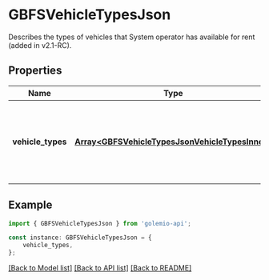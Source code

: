 # GBFSVehicleTypesJson

Describes the types of vehicles that System operator has available for rent (added in v2.1-RC).

## Properties

Name | Type | Description | Notes
------------ | ------------- | ------------- | -------------
**vehicle_types** | [**Array&lt;GBFSVehicleTypesJsonVehicleTypesInner&gt;**](GBFSVehicleTypesJsonVehicleTypesInner.md) | Array that contains one object per vehicle type in the system as defined below. | [default to undefined]

## Example

```typescript
import { GBFSVehicleTypesJson } from 'golemio-api';

const instance: GBFSVehicleTypesJson = {
    vehicle_types,
};
```

[[Back to Model list]](../README.md#documentation-for-models) [[Back to API list]](../README.md#documentation-for-api-endpoints) [[Back to README]](../README.md)
